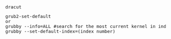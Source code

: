 <pre>dracut</pre>
<pre>grub2-set-default
or
grubby --info=ALL #search for the most current kernel in index numbers, if not zero run next command.
grubby --set-default-index=(index number)</pre>
